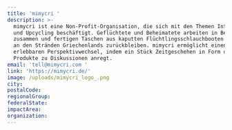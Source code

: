```yaml
---
title: 'mimycri '
description: >-
  mimycri ist eine Non-Profit-Organisation, die sich mit den Themen Integration
  und Upcycling beschäftigt. Geflüchtete und Beheimatete arbeiten in Berlin
  zusammen und fertigen Taschen aus kaputten Flüchtlingsschlauchbooten an, die
  an den Stränden Griechenlands zurückbleiben. mimycri ermöglicht einen
  erlebbaren Perspektivwechsel, indem ein Stück Zeitgeschehen in Form der
  Produkte zu Diskussionen anregt. 
email: 'tell@mimycri.com '
link: 'https://mimycri.de/'
image: /uploads/mimycri_logo_.png
city:
postalCode:
regionalGroup:
federalState:
impactArea:
organization:
---
```



